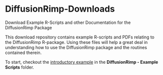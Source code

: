 # DiffusionRimp-Downloads
Download Example R-Scripts and other Documentation for the DiffusionRimp Package

This download repository contains example R-scripts and PDFs relating to the DiffusionRimp R-package. Using these files will help a great deal in understanding how to use the DiffusionRimp package and the routines contained therein.

To start, checkout the [introductory example](https://github.com/eta21/DiffusionRimp-Downloads/tree/master/DiffusionRgqd%20-%20Example%20Scripts) in the __DiffusionRimp - Example Scripts__ folder. 